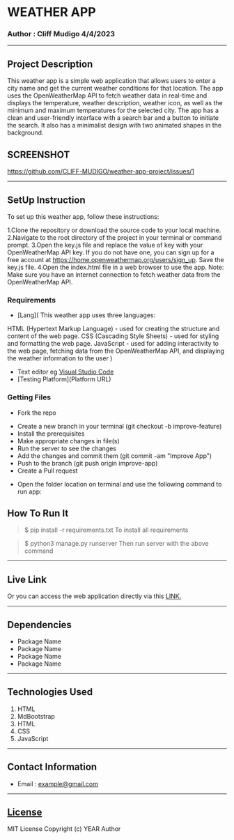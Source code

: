 # WEATHER APP

### Author : Cliff Mudigo 4/4/2023
****
## Project Description
This weather app is a simple web application that allows users to enter a city name and get the current weather conditions for that location. The app uses the OpenWeatherMap API to fetch weather data in real-time and displays the temperature, weather description, weather icon, as well as the minimum and maximum temperatures for the selected city. The app has a clean and user-friendly interface with a search bar and a button to initiate the search. It also has a minimalist design with two animated shapes in the background.

## SCREENSHOT
https://github.com/CLIFF-MUDIGO/weather-app-project/issues/1


********
## SetUp Instruction
To set up this weather app, follow these instructions:

1.Clone the repository or download the source code to your local machine.
2.Navigate to the root directory of the project in your terminal or command prompt.
3.Open the key.js file and replace the value of key with your OpenWeatherMap API key. If you do not have one, you can sign up for a free account at https://home.openweathermap.org/users/sign_up.
Save the key.js file.
4.Open the index.html file in a web browser to use the app.
Note: Make sure you have an internet connection to fetch weather data from the OpenWeatherMap API.
### Requirements
* [Lang](
This weather app uses three languages:

HTML (Hypertext Markup Language) - used for creating the structure and content of the web page.
CSS (Cascading Style Sheets) - used for styling and formatting the web page.
JavaScript - used for adding interactivity to the web page, fetching data from the OpenWeatherMap API, and displaying the weather information to the user
)

* Text editor eg [Visual Studio Code](https://code.visualstudio.com/download)
* [Testing Platform](Platform URL)


### Getting Files
* Fork the repo
- Create a new branch in your terminal (git checkout -b improve-feature)
- Install the prerequisites
- Make appropriate changes in file(s)
- Run the server to see the changes
- Add the changes and commit them (git commit -am "Improve App")
- Push to the branch (git push origin improve-app)
- Create a Pull request
* Open the folder location on terminal and use the following command to run app:

## How To Run It
>  $ pip install -r requirements.txt
To install all requirements

> $ python3 manage.py runserver
Then run server with the above command
*****
## Live Link
Or you can access the web application directly via this [LINK.](link.com/)
*****
## Dependencies
- Package Name
- Package Name
- Package Name
- Package Name
*****
## Technologies Used
1. HTML
2. MdBootstrap
3. HTML
4. CSS
5. JavaScript
*****
## Contact Information
* Email : example@gmail.com
*****
## [License](LICENSE)
MIT License
Copyright (c) YEAR Author